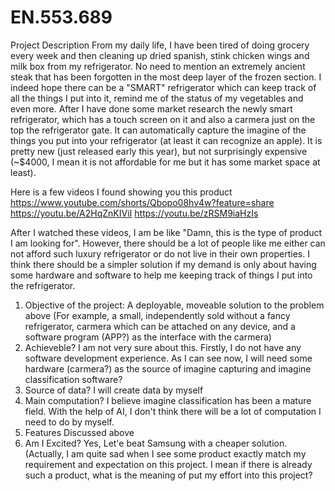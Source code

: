 # EN.553.689
Project Description
From my daily life, I have been tired of doing grocery every week and then cleaning up dried spanish, stink chicken wings and milk box from my refrigerator. No need to mention an extremely ancient steak that has been forgotten in the most deep layer of the frozen section.
I indeed hope there can be a "SMART" refrigerator which can keep track of all the things I put into it, remind me of the status of my vegetables and even more.
After I have done some market research the newly smart refrigerator, which has a touch screen on it and also a carmera just on the top the refrigerator gate. It can automatically capture the imagine of the things you put into your refrigerator (at least it can recognize an apple). It is pretty new (just released early this year), but not surprisingly expensive (~$4000, I mean it is not affordable for me but it has some market space at least). 

Here is a  few videos I found showing you this product
https://www.youtube.com/shorts/Qbopo08hv4w?feature=share
https://youtu.be/A2HqZnKIViI
https://youtu.be/zRSM9iaHzIs

After I watched these videos, I am be like "Damn, this is the type of product I am looking for". However, there should be a lot of people like me either can not afford such luxury refrigerator or do not live in their own properties. I think there should be a simpler solution if my demand is only about having some hardware and software to help me keeping track of things I put into the refrigerator.

1) Objective of the project:
   A deployable, moveable solution to the problem above (For example, a small, independently sold without a fancy refrigerator, carmera which can be attached on any device, and a software program (APP?) as the interface with the carmera)
2) Achieveble?
   I am not very sure about this. Firstly, I do not have any software development experience. As I can see now, I will need some hardware (carmera?) as the source of imagine capturing and imagine classification software?
3) Source of data?
   I will create data by myself
4) Main computation?
   I believe imagine classification has been a mature field. With the help of AI, I don't think there will be a lot of computation I need to do by myself. 
5) Features
   Discussed above
6) Am I Excited?
    Yes, Let'e beat Samsung with a cheaper solution. (Actually, I am quite sad when I see some product exactly match my requirement and expectation on this project. I mean if there is already such a product, what is the meaning of put my effort into this project?
